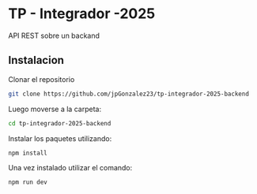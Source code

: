# TP - Integrador -2025

API REST sobre un backand

## Instalacion

Clonar el repositorio 

``` bash
git clone https://github.com/jpGonzalez23/tp-integrador-2025-backend
```

Luego moverse a la carpeta:

```bash
cd tp-integrador-2025-backend
```

Instalar los paquetes utilizando:

```bash
npm install
```

Una vez instalado utilizar el comando:

```bash
npm run dev
```